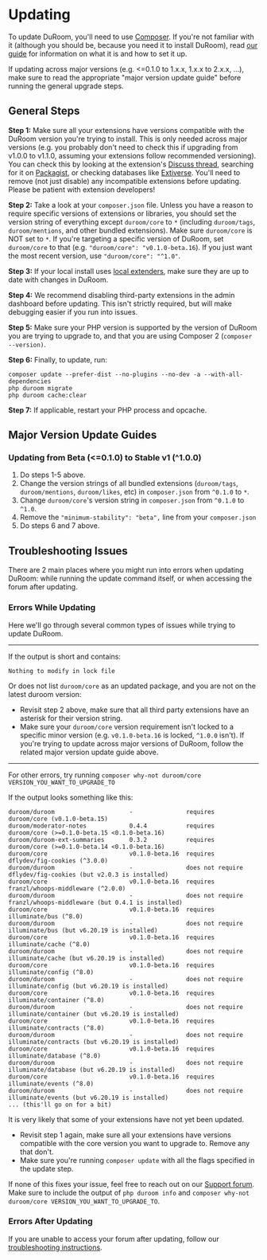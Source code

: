 # Updating

To update DuRoom, you'll need to use [Composer](https://getcomposer.org). If you're not familiar with it (although you should be, because you need it to install DuRoom), read [our guide](composer.md) for information on what it is and how to set it up.

If updating across major versions (e.g. <=0.1.0 to 1.x.x, 1.x.x to 2.x.x, ...), make sure to read the appropriate "major version update guide" before running the general upgrade steps.

## General Steps

**Step 1:** Make sure all your extensions have versions compatible with the DuRoom version you're trying to install. This is only needed across major versions (e.g. you probably don't need to check this if upgrading from v1.0.0 to v1.1.0, assuming your extensions follow recommended versioning). You can check this by looking at the extension's [Discuss thread](https://discuss-duroom.js.org/t/extensions), searching for it on [Packagist](http://packagist.org/), or checking databases like [Extiverse](https://extiverse.com). You'll need to remove (not just disable) any incompatible extensions before updating. Please be patient with extension developers!

**Step 2:** Take a look at your `composer.json` file. Unless you have a reason to require specific versions of extensions or libraries, you should set the version string of everything except `duroom/core` to `*` (including `duroom/tags`, `duroom/mentions`, and other bundled extensions). Make sure `duroom/core` is NOT set to `*`. If you're targeting a specific version of DuRoom, set `duroom/core` to that (e.g. `"duroom/core": "v0.1.0-beta.16`). If you just want the most recent version, use `"duroom/core": "^1.0"`.

**Step 3:** If your local install uses [local extenders](extenders.md), make sure they are up to date with changes in DuRoom.

**Step 4:** We recommend disabling third-party extensions in the admin dashboard before updating. This isn't strictly required, but will make debugging easier if you run into issues.

**Step 5:** Make sure your PHP version is supported by the version of DuRoom you are trying to upgrade to, and that you are using Composer 2 (`composer --version)`.

**Step 6:** Finally, to update, run:

```
composer update --prefer-dist --no-plugins --no-dev -a --with-all-dependencies
php duroom migrate
php duroom cache:clear
```

**Step 7:** If applicable, restart your PHP process and opcache.

## Major Version Update Guides

### Updating from Beta (<=0.1.0) to Stable v1 (^1.0.0)

1. Do steps 1-5 above.
2. Change the version strings of all bundled extensions (`duroom/tags`, `duroom/mentions`, `duroom/likes`, etc) in `composer.json` from `^0.1.0` to `*`.
3. Change `duroom/core`'s version string in `composer.json` from `^0.1.0` to `^1.0`.
4. Remove the `"minimum-stability": "beta",` line from your `composer.json`
5. Do steps 6 and 7 above.

## Troubleshooting Issues

There are 2 main places where you might run into errors when updating DuRoom: while running the update command itself, or when accessing the forum after updating.

### Errors While Updating

Here we'll go through several common types of issues while trying to update DuRoom.

---

If the output is short and contains:

```
Nothing to modify in lock file
```

Or does not list `duroom/core` as an updated package, and you are not on the latest duroom version:

- Revisit step 2 above, make sure that all third party extensions have an asterisk for their version string.
- Make sure your `duroom/core` version requirement isn't locked to a specific minor version (e.g. `v0.1.0-beta.16` is locked, `^1.0.0` isn't). If you're trying to update across major versions of DuRoom, follow the related major version update guide above.

---

For other errors, try running `composer why-not duroom/core VERSION_YOU_WANT_TO_UPGRADE_TO`

If the output looks something like this:

```
duroom/duroom                     -               requires          duroom/core (v0.1.0-beta.15)
duroom/moderator-notes            0.4.4           requires          duroom/core (>=0.1.0-beta.15 <0.1.0-beta.16)
duroom/duroom-ext-summaries       0.3.2           requires          duroom/core (>=0.1.0-beta.14 <0.1.0-beta.16)
duroom/core                       v0.1.0-beta.16  requires          dflydev/fig-cookies (^3.0.0)
duroom/duroom                     -               does not require  dflydev/fig-cookies (but v2.0.3 is installed)
duroom/core                       v0.1.0-beta.16  requires          franzl/whoops-middleware (^2.0.0)
duroom/duroom                     -               does not require  franzl/whoops-middleware (but 0.4.1 is installed)
duroom/core                       v0.1.0-beta.16  requires          illuminate/bus (^8.0)
duroom/duroom                     -               does not require  illuminate/bus (but v6.20.19 is installed)
duroom/core                       v0.1.0-beta.16  requires          illuminate/cache (^8.0)
duroom/duroom                     -               does not require  illuminate/cache (but v6.20.19 is installed)
duroom/core                       v0.1.0-beta.16  requires          illuminate/config (^8.0)
duroom/duroom                     -               does not require  illuminate/config (but v6.20.19 is installed)
duroom/core                       v0.1.0-beta.16  requires          illuminate/container (^8.0)
duroom/duroom                     -               does not require  illuminate/container (but v6.20.19 is installed)
duroom/core                       v0.1.0-beta.16  requires          illuminate/contracts (^8.0)
duroom/duroom                     -               does not require  illuminate/contracts (but v6.20.19 is installed)
duroom/core                       v0.1.0-beta.16  requires          illuminate/database (^8.0)
duroom/duroom                     -               does not require  illuminate/database (but v6.20.19 is installed)
duroom/core                       v0.1.0-beta.16  requires          illuminate/events (^8.0)
duroom/duroom                     -               does not require  illuminate/events (but v6.20.19 is installed)
... (this'll go on for a bit)
```

It is very likely that some of your extensions have not yet been updated.

- Revisit step 1 again, make sure all your extensions have versions compatible with the core version you want to upgrade to. Remove any that don't.
- Make sure you're running `composer update` with all the flags specified in the update step.

If none of this fixes your issue, feel free to reach out on our [Support forum](https://discuss-duroom.js.org/t/support). Make sure to include the output of `php duroom info` and `composer why-not duroom/core VERSION_YOU_WANT_TO_UPGRADE_TO`.

### Errors After Updating

If you are unable to access your forum after updating, follow our [troubleshooting instructions](troubleshoot.md).
